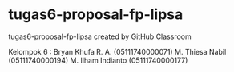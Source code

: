 # tugas6-proposal-fp-lipsa
tugas6-proposal-fp-lipsa created by GitHub Classroom

Kelompok 6 :
Bryan Khufa R. A.     (05111740000071)
M. Thiesa Nabil       (05111740000194)
M. Ilham Indianto     (05111740000177)
